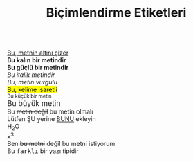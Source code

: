 <html>

<body>

<h1 align="center";>Biçimlendirme Etiketleri</h1>
<br></br>
<p>
<u>Bu, metnin altını çizer</u></br>
<b>Bu kalın bir metindir</b></br>
<strong>Bu güçlü bir metindir</strong></br>
<i>Bu italik metindir</i></br>
<em>Bu, metin vurgulu</em></br>
<mark>Bu, kelime işaretli</mark></br>
<small>Bu küçük bir metin</small></br>
<big>Bu büyük metin</big></br>
Bu <del>metin değil</del> bu metin olmalı</br>
Lütfen ŞU yerine <ins>BUNU</ins> ekleyin</br>
H<sub>2</sub>O</br>
x<sup>3</sup></br>
Ben <strike>bu metni</strike> değil bu metni istiyorum</br>
Bu <tt>farklı</tt> bir yazı tipidir</br>




</p>

</body>
</html>
